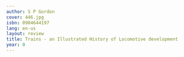 ```yaml
---
author: S P Gordon
cover: 446.jpg
isbn: 0904644197
lang: en-us
layout: review
title: Trains - an Illustrated History of Locomotive development
year: 0
---
```

